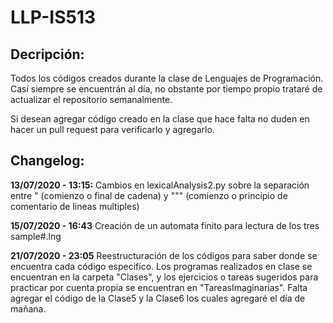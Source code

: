 # LLP-IS513

Decripción:
-----------
Todos los códigos creados durante la clase de Lenguajes de Programación.  Casí siempre se encuentrán al día, no obstante por tiempo propio trataré
de actualizar el repositorio semanalmente.

Si desean agregar código creado en la clase que hace falta no duden en hacer un pull request para verificarlo y agregarlo.

Changelog:
----------

**13/07/2020 - 13:15:** Cambios en lexicalAnalysis2.py sobre la separación entre " (comienzo o final de cadena) y """ (comienzo o principio de comentario de lineas multiples) &nbsp;

**15/07/2020 - 16:43** Creación de un automata finito para lectura de los tres sample#.lng &nbsp;

**21/07/2020 - 23:05** Reestructuración de los códigos para saber donde se encuentra cada código especifíco. Los programas realizados en  clase se encuentran en la carpeta "Clases", y los ejercicios o tareas sugeridos para practicar por cuenta propia se encuentran en "TareasImaginarias". Falta agregar el código de la Clase5 y la Clase6 los cuales agregaré el día de mañana.
